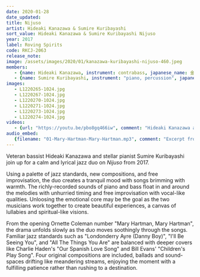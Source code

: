 ```yaml
---
date: 2020-01-28
date_updated: 
title: Nijuso
artist: Hideaki Kanazawa & Sumire Kuribayashi
sort_value: Hideaki Kanazawa & Sumire Kuribayashi Nijuso
year: 2017
label: Roving Spirits
code: RKCJ-2063
release_note: 
image: /assets/images/2020/01/kanazawa-kuribayashi-nijuso-460.jpeg
members:
   - {name: Hideaki Kanazawa, instrument: contrabass, japanese_name: 金澤英明, url: "http://kanabass.web.fc2.com/"}
   - {name: Sumire Kuribayashi, instrument: "piano, percussion", japanese_name: 栗林すみれ, url: "https://sumirekuribayashi.tumblr.com/"}
images: 
   - L1220265-1024.jpg
   - L1220267-1024.jpg
   - L1220270-1024.jpg
   - L1220271-1024.jpg
   - L1220273-1024.jpg
   - L1220274-1024.jpg
videos: 
   - {url: "https://youtu.be/pbo8gq466iw", comment: "Hideaki Kanazawa and Sumire Kuribayashi performing live in 2018"}
audio_embed:
   {filename: "01-Mary-Hartman-Mary-Hartman.mp3", comment: "Excerpt from \"Mary Hartman, Mary Hartman\", the first track on this album:"}
---
```


Veteran bassist Hideaki Kanazawa and stellar pianist Sumire Kuribayashi join up for a calm and lyrical jazz duo on *Nijuso* from 2017.

Using a palette of jazz standards, new compositions, and free improvisation, the duo creates a tranquil mood with songs brimming with warmth. The richly-recorded sounds of piano and bass float in and around the melodies with unhurried timing and free improvisation with vocal-like qualities. Unloosing the emotional core may be the goal as the two musicians work together to create beautiful experiences, a canvas of lullabies and spiritual-like visions.

From the opening Ornette Coleman number "Mary Hartman, Mary Hartman", the drama unfolds slowly as the duo moves soothingly through the songs. Familiar jazz standards such as "Londonderry Ayre (Danny Boy)", "I'll Be Seeing You", and "All The Things You Are" are balanced with deeper covers like Charlie Haden's "Our Spanish Love Song" and Bill Evans' "Children's Play Song". Four original compositions are included, ballads and sound-spaces drifting like meandering streams, enjoying the moment with a fulfilling patience rather than rushing to a destination.

